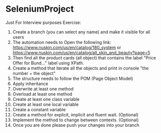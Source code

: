 # SeleniumProject
Just For Interview purposes
Exercise:
1. Create a branch (you can select any name) and make it visible for all users
2. The automation needs to Open the following link: https://www.nuskin.com/us/en/catalog/180_system or https://www.nuskin.com/us/en/catalog/all_skin_and_beauty?page=5
3. Then find all the product cards (all object) that contains the label "Price Offer for Bund..." label using XPath.
4. Create a method that iterate all the objects and print in console "the number + the object"
5. The structure needs to follow the POM (Page Object Model)
6. Apply inheritance 
7. Overwrite at least one method 
8. Overload at least one method 
9. Create at least one class variable 
10. Create at least one local variable 
11. Create a constant variable
12. Create a method for explicit, implicit and fluent wait. (Optional)
13. Implement the method to change between contexts. (Optional)
13. Once you are done please push your changes into your branch
